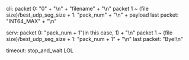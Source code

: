 cli: 
packet 0:
    "0" + "\n" + "filename" + "\n"
packet 1 ~ (file size)/best_udp_seg_size + 1:
    "pack_num" + "\n" + payload
last packet:
    "INT64_MAX" + "\n"


serv:
packet 0:
    "pack_num + 1"(in this case, 1) + "\n"
packet 1 ~ (file size)/best_udp_seg_size + 1:
    "pack_num + 1" + "\n"
last packet:
    "Bye!\n"

timeout:
    stop_and_wait LOL
